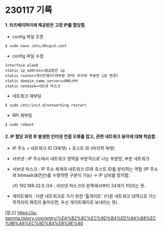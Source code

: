 # 230117 기록

#### 1. 라즈베리파이에 제공받은 고정 IP를 할당함.

- config 파일 오픈

```bash
$ sudo nano /etc/dhcpcd.conf
```

- config 파일 수정

```vim
interface wlan0
static ip_address=발급받은 ip
static router=게이트웨이(대부분 IP의 마지막 부분만 1로 변경)
static domain_name_servers=DNS서버
static netmask=서브넷 마스크
```

- 네트워크 재부팅

```bash
$ sudo /etc/init.d/networking restart
```

- RPi 재부팅

```bash
$ sudo reboot
```

#### 2. IP 할당 과정 후 발생한 인터넷 연결 오류를 잡고, 관련 네트워크 용어에 대해 학습함.

- IP 주소 = 네트워크 ID (3옥텟) + 호스트 ID (마지막 옥텟)

- 서브넷 : IP 주소에서 네트워크 영역을 부분적으로 나눈 부분망, 부분 네트워크

- 서브넷 마스크 : IP 주소 체계의 네트워크 ID와 호스트 ID를 분리하는 역할 (IP 주소와 bitmask(&연산)를 수행하면 구분이 가능) -> IP 낭비를 방지함.
  
  cf) 192.168.32.0 /24 : 서브넷 마스크의 왼쪽에서부터 24개가 1이라는 뜻.

- 게이트웨이 : 다른 네트워크로 가기 위한 '톨게이트' (다른 네트워크 대역으로 가는 목적지의 패킷이 들어오면, 우선 게이트웨이로 보내라는 뜻)

[참고] https://ja-gamma.tistory.com/entry/%EA%B2%8C%EC%9D%B4%ED%8A%B8%EC%9B%A8%EC%9D%B4%EB%9E%80
